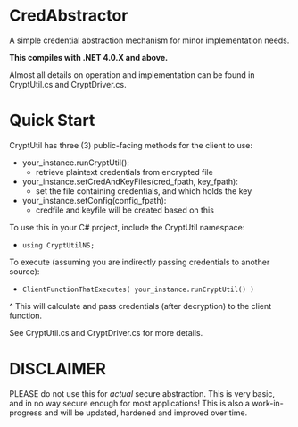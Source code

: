 # CredAbstractor
A simple credential abstraction mechanism for minor implementation needs.

**This compiles with .NET 4.0.X and above.**

Almost all details on operation and implementation can be found in CryptUtil.cs and CryptDriver.cs.

# Quick Start
CryptUtil has three (3) public-facing methods for the client to use:
* your_instance.runCryptUtil():
    - retrieve plaintext credentials from encrypted file
* your_instance.setCredAndKeyFiles(cred_fpath, key_fpath):
    - set the file containing credentials, and which holds the key
* your_instance.setConfig(config_fpath):
    - credfile and keyfile will be created based on this

To use this in your C# project, include the CryptUtil namespace:
- `using CryptUtilNS;`

To execute (assuming you are indirectly passing credentials to another source):
- `ClientFunctionThatExecutes( your_instance.runCryptUtil() )`

^ This will calculate and pass credentials (after decryption) to the client function.

See CryptUtil.cs and CryptDriver.cs for more details.

# DISCLAIMER
PLEASE do not use this for _actual_ secure abstraction. This is very basic, and in no way secure enough for most applications!
This is also a work-in-progress and will be updated, hardened and improved over time.
